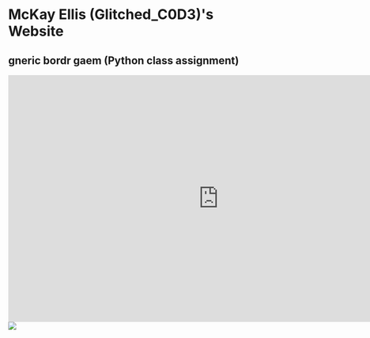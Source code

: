 # McKay Ellis (Glitched_C0D3)'s Website
## gneric bordr gaem (Python class assignment)
<iframe width="850" height="500" src="https://codehs.com/sandbox/mckayellis/gneric-bordr-gaem-1/embed/?display_mode=displayOnly&read_only=True&show_file_tree=False" frameborder="0" allowfullscreen class="video-iframe"></iframe>
<img src="https://github.com/KubaMichalczyk/kubamichalczyk.github.io/raw/master/_posts/images/equation-1.gif" style="display: block; margin: auto;" />

